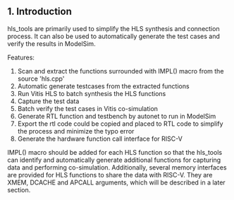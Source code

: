 ## 1. Introduction
hls_tools are primarily used to simplify the HLS synthesis and connection process. It can also be used to automatically generate the test cases and verify the results in ModelSim.

Features:
1. Scan and extract the functions surrounded with IMPL() macro from the source 'hls.cpp'
2. Automatic generate testcases from the extracted functions
3. Run Vitis HLS to batch synthesis the HLS functions
4. Capture the test data
5. Batch verify the test cases in Vitis co-simulation
6. Generate RTL function and testbench by autonet to run in ModelSim
7. Export the rtl code could be copied and placed to RTL code to simplify the process and minimize the typo error
8. Generate the hardware function call interface for RISC-V

IMPL() macro should be added for each HLS function so that the hls_tools can identify and automatically generate additional functions for capturing data and performing co-simulation. Additionally, several memory interfaces are provided for HLS functions to share the data with RISC-V. They are XMEM, DCACHE and APCALL arguments, which will be described in a  later section.